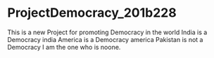 # ProjectDemocracy_201b228
This is a new Project for promoting Democracy in the world 
India is a Democracy
india 
America is a Democracy 
america
Pakistan is not a Democracy 
I am the one who is noone. 


